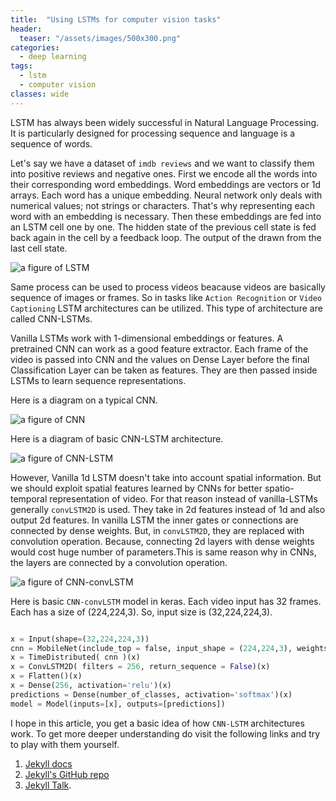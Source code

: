 ```yaml
---
title:  "Using LSTMs for computer vision tasks"
header:
  teaser: "/assets/images/500x300.png"
categories: 
  - deep learning
tags:
  - lstm
  - computer vision
classes: wide  
---
```


LSTM has always been widely successful in Natural Language Processing. It is particularly designed for processing sequence and language is a sequence of words.

Let's say we have a dataset of `imdb reviews` and we want to classify them into positive reviews and negative ones. First we encode all the words into their corresponding word embeddings. Word embeddings are vectors or 1d arrays. Each word has a unique embedding. Neural network only deals with numerical values; not strings or characters. That's why representing each word with an embedding is necessary. Then these embeddings are fed into an LSTM cell one by one. The hidden state of the previous cell state is fed back again in the cell by a feedback loop. The output of the drawn from the last cell state.

<img src="{{site.url}}{{site.baseurl}}/assets/images/figures/lstm.png" alt="a figure of LSTM">

Same process can be used to process videos beacause videos are basically sequence of images or frames. So in tasks like `Action Recognition` or `Video Captioning` LSTM architectures can be utilized. This type of architecture are called CNN-LSTMs.

Vanilla LSTMs work with 1-dimensional embeddings or features. A pretrained CNN can work as a good feature extractor. Each frame of the video is passed into CNN and the values on Dense Layer before the final Classification Layer can be taken as features. They are then passed inside LSTMs to learn sequence representations. 

Here is a diagram on a typical CNN.

<img src="{{site.url}}{{site.baseurl}}/assets/images/figures/cnn.png" alt="a figure of CNN">

Here is a diagram of basic CNN-LSTM architecture.

<img src="{{site.url}}{{site.baseurl}}/assets/images/figures/cnnlstm.png" alt="a figure of CNN-LSTM">

However, Vanilla 1d LSTM doesn't take into account spatial information. But we should exploit spatial features learned by CNNs for better spatio-temporal representation of video. For that reason instead of vanilla-LSTMs generally `convLSTM2D` is used. They take in 2d features instead of 1d and also output 2d features. In vanilla LSTM the inner gates or connections are connected by dense weights. But, in `convLSTM2D`, they are replaced with convolution operation. Because, connecting 2d layers with dense weights would cost huge number of parameters.This is same reason why in CNNs, the layers are connected by a convolution operation. 

<img src="{{site.url}}{{site.baseurl}}/assets/images/figures/cnnconvlstm.png" alt="a figure of CNN-convLSTM">

Here is basic `CNN-convLSTM` model in keras. Each video input has 32 frames. Each has a size of (224,224,3). So, input size is (32,224,224,3).

```python

x = Input(shape=(32,224,224,3))
cnn = MobileNet(include_top = false, input_shape = (224,224,3), weights = 'imagenet' )
x = TimeDistributed( cnn )(x)
x = ConvLSTM2D( filters = 256, return_sequence = False)(x)
x = Flatten()(x)
x = Dense(256, activation='relu')(x)
predictions = Dense(number_of_classes, activation='softmax')(x)
model = Model(inputs=[x], outputs=[predictions])

```

I hope in this article, you get a basic idea of how `CNN-LSTM` architectures work. To get more deeper understanding do visit the following links and try to play with them yourself.


1. [Jekyll docs][jekyll-docs]
2. [Jekyll's GitHub repo][jekyll-gh]
3. [Jekyll Talk][jekyll-talk].

[jekyll-docs]: http://jekyllrb.com/docs/home
[jekyll-gh]:   https://github.com/jekyll/jekyll
[jekyll-talk]: https://talk.jekyllrb.com/